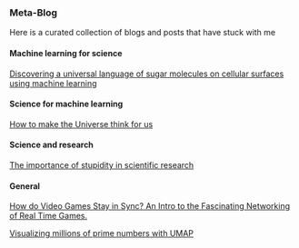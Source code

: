 ### Meta-Blog
Here is a curated collection of blogs and posts that have stuck with me 

#### Machine learning for science
<a href = 'https://www.quantamagazine.org/researchers-read-the-sugary-language-on-cell-surfaces-20210503/'> Discovering a universal language of sugar molecules on cellular surfaces using machine learning </a>

#### Science for machine learning
<a href = 'https://www.quantamagazine.org/how-to-make-the-universe-think-for-us-20220531/'> How to make the Universe think for us </a>

#### Science and research

<a href = 'https://journals.biologists.com/jcs/article/121/11/1771/30038/The-importance-of-stupidity-in-scientific-research'> The importance of stupidity in scientific research </a>

#### General
<a href = 'https://medium.com/geekculture/how-do-video-games-stay-in-sync-an-intro-to-the-fascinating-networking-of-real-time-games-e923e66e8a0f'> How do Video Games Stay in Sync? An Intro to the Fascinating Networking of Real Time Games. </a>

<a href = 'https://johnhw.github.io/umap_primes/index.md.html'> Visualizing millions of prime numbers with UMAP</a>
